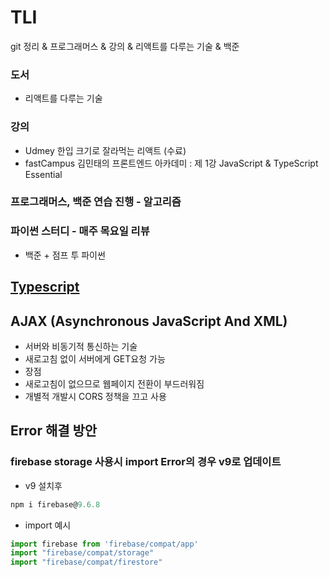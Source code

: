 # TLI

git 정리 & 프로그래머스 & 강의 & 리액트를 다루는 기술 & 백준


### 도서
 * 리액트를 다루는 기술

### 강의
 * Udmey 한입 크기로 잘라먹는 리액트 (수료)
 * fastCampus 김민태의 프론트엔드 아카데미 : 제 1강 JavaScript & TypeScript Essential
 

### 프로그래머스, 백준 연습 진행 - 알고리즘 
 
### 파이썬 스터디 - 매주 목요일 리뷰
 * 백준 + 점프 투 파이썬
 
## [Typescript](./Typescript)

## AJAX (Asynchronous JavaScript And XML)
 * 서버와 비동기적 통신하는 기술
 * 새로고침 없이 서버에게 GET요청 가능
 * 장점
  * 새로고침이 없으므로 웹페이지 전환이 부드러워짐
 * 개별적 개발시 CORS 정책을 끄고 사용

## Error 해결 방안

### firebase storage 사용시 import Error의 경우 v9로 업데이트 
 * v9 설치후
 ```javascript
 npm i firebase@9.6.8
 ```
 * import 예시 
```javascript
import firebase from 'firebase/compat/app'
import "firebase/compat/storage"
import "firebase/compat/firestore"
```
